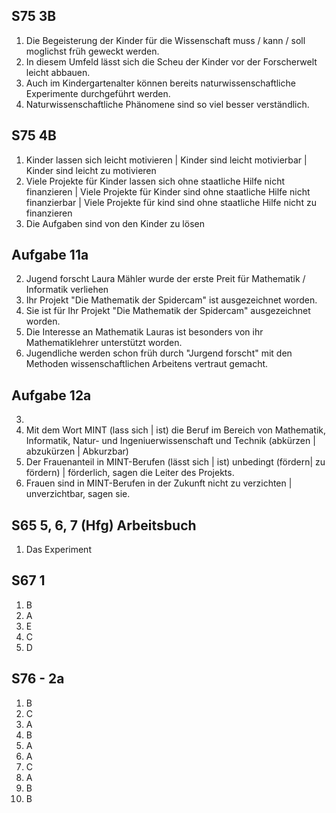 ## S75 3B

1. Die Begeisterung der Kinder für die Wissenschaft muss / kann / soll moglichst früh geweckt werden.
2. In diesem Umfeld lässt sich die Scheu der Kinder vor der Forscherwelt leicht abbauen.
3. Auch im Kindergartenalter können bereits naturwissenschaftliche Experimente durchgeführt werden.
4. Naturwissenschaftliche Phänomene sind so viel besser verständlich.

## S75 4B

1. Kinder lassen sich leicht motivieren | Kinder sind leicht motivierbar | Kinder sind leicht zu motivieren
2. Viele Projekte für Kinder lassen sich ohne staatliche Hilfe nicht finanzieren | Viele Projekte für Kinder sind ohne staatliche Hilfe nicht finanzierbar | Viele Projekte für kind sind ohne staatliche Hilfe nicht zu finanzieren 
3. Die Aufgaben sind von den Kinder zu lösen

## Aufgabe 11a

2. Jugend forscht Laura Mähler wurde der erste Preit für Mathematik / Informatik verliehen
3. Ihr Projekt "Die Mathematik der Spidercam" ist ausgezeichnet worden.
4. Sie ist für Ihr Projekt "Die Mathematik der Spidercam" ausgezeichnet worden.
5. Die Interesse an Mathematik Lauras ist besonders von ihr Mathematiklehrer unterstützt worden.
6. Jugendliche werden schon früh durch "Jurgend forscht" mit den Methoden wissenschaftlichen Arbeitens vertraut gemacht.

## Aufgabe 12a

3. 
4. Mit dem Wort MINT (lass sich | ist) die Beruf im Bereich von Mathematik, Informatik, Natur- und Ingeniuerwissenschaft und Technik (abkürzen | abzukürzen | Abkurzbar)
5. Der Frauenanteil in MINT-Berufen (lässt sich | ist) unbedingt (fördern| zu fördern) | förderlich, sagen die Leiter des Projekts.
6. Frauen sind in MINT-Berufen in der Zukunft nicht zu verzichten | unverzichtbar, sagen sie.

## S65 5, 6, 7 (Hfg) Arbeitsbuch

1. Das Experiment

## S67 1

1. B
2. A
3. E 
4. C
5. D

## S76 - 2a

1. B
2. C
3. A
4. B
5. A
6. A
7. C
8. A
9. B
10. B
